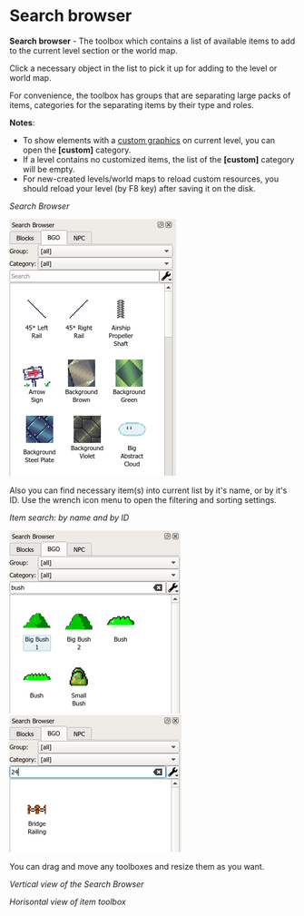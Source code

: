 # Search browser

**Search browser** - The toolbox which contains a list of available items to add to the
current level section or the world map. 

Click a necessary object in the list to pick it
up for adding to the level or world map.

For convenience, the toolbox has groups that are separating large packs of items, categories
for the separating items by their type and roles.

**Notes**:
- To show elements with a <u>custom graphics</u> on current level,
you can open the **\[custom\]** category.
- If a level contains no customized items, the list of the **\[custom\]**
category will be empty.
- For new-created levels/world maps to reload custom resources, you should 
reload your level (by F8 key) after saving it on the disk.


_Search Browser_

![0toolbox_items](screenshots/LevelEditing/Items/0toolbox_items.png)

Also you can find necessary item(s) into current list by it's name, or by it's ID. 
Use the wrench icon menu to open the filtering and sorting settings. 


_Item search: by name and by ID_

![0toolbox_items_filter1](screenshots/LevelEditing/Items/0toolbox_items_filter1.png) ![0toolbox_items_filter2](screenshots/LevelEditing/Items/0toolbox_items_filter2.png)

You can drag and move any toolboxes and resize them as you want.

_Vertical view of the Search Browser_

<ImageZoom 
  alt="0toolbox_items_pos1"
  url="screenshots/LevelEditing/Items/0toolbox_items_pos1.png" 
  :border="true" 
/>

_Horisontal view of item toolbox_

<ImageZoom 
  alt="0toolbox_items_pos2"
  url="screenshots/LevelEditing/Items/0toolbox_items_pos2.png" 
  :border="true" 
/>
